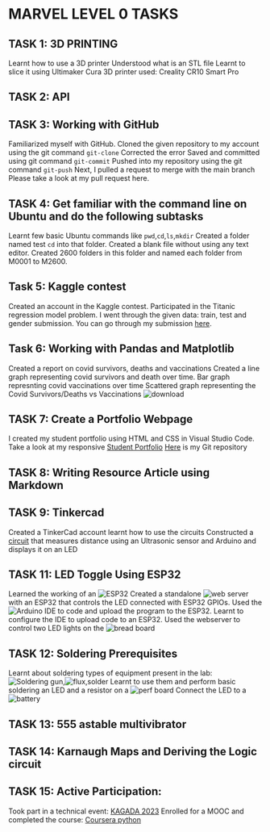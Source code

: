 # MARVEL LEVEL 0 TASKS
## TASK 1: 3D PRINTING
Learnt how to use a 3D printer
Understood what is an STL file
Learnt to slice it using Ultimaker Cura
3D printer used: Creality CR10 Smart Pro
## TASK 2: API

## TASK 3: Working with GitHub
Familiarized myself with GitHub.
Cloned the given repository to my account using the git command `git-clone`
Corrected the error
Saved and committed using git command `git-commit`
Pushed into my repository using the git command `git-push`
Next, I pulled a request to merge with the main branch 
Please take a look at my pull request here.

## TASK 4: Get familiar with the command line on Ubuntu and do the following subtasks
Learnt few basic Ubuntu commands like `pwd`,`cd`,`ls`,`mkdir`
Created a folder named test
`cd` into that folder.
Created a blank file without using any text editor.
Created 2600 folders in this folder and named each folder from M0001 to M2600.

## Task 5: Kaggle contest
Created an account in the Kaggle contest.
Participated in the Titanic regression model problem.
I went through the given data: train, test and gender submission.
You can go through my submission [here](https://www.kaggle.com/code/varshashubhashrim/titanic?scriptVersionId=153407752).

## Task 6: Working with Pandas and Matplotlib
Created a report on covid survivors, deaths and vaccinations
Created a line graph representing covid survivors and death over time.
Bar graph represnting covid vaccinations over time
Scattered graph representing the Covid Survivors/Deaths vs Vaccinations
![download](https://github.com/vvvvvvss/Documentation-Marvel-level-0/assets/148562671/3c79a241-eb97-4c5a-a143-c3f2654ddb28)

## TASK 7: Create a Portfolio Webpage
I created my student portfolio using HTML and CSS in Visual Studio Code.
Take a look at my responsive [Student Portfolio]()
[Here]( ) is my Git repository

## TASK 8: Writing Resource Article using Markdown

## TASK 9: Tinkercad
Created a TinkerCad account
learnt how to use the circuits
Constructed a [circuit](https://www.tinkercad.com/things/bBIgJU8yQNA-ultrasonic-lcd) that measures distance using an Ultrasonic sensor and Arduino and displays it on an LED

## TASK 11: LED Toggle Using ESP32
Learned the working of an ![ESP32](![61b512d4-ac1d-4870-a8a8-02f6b9fac437](https://github.com/vvvvvvss/blog/assets/148562671/5980da7e-9bca-4d4e-a543-8d4d4c3d6c93))
Created a standalone ![web server](![c613d0f3-c6fa-4ba4-a397-d74848d8b2f0](https://github.com/vvvvvvss/blog/assets/148562671/8894db95-b104-4a88-9c54-a8c3b5b27f33)) with an ESP32 that controls the LED connected with ESP32 GPIOs.
Used the ![Arduino IDE](![5742a67a-5edb-4008-9eba-79e55b592b00](https://github.com/vvvvvvss/blog/assets/148562671/c62017a9-007d-4e57-b1af-31e6099ae7df)) to code and upload the program to the ESP32.
Learnt to configure the IDE to upload code to an ESP32.
Used the webserver to control two LED lights on the ![bread board](https://github.com/vvvvvvss/blog/assets/148562671/7e65240b-1072-4e9b-9e0e-be8d2917503d)

## TASK 12: Soldering Prerequisites
Learnt about soldering types of equipment present in the lab:
![Soldering gun](blob:https://web.whatsapp.com/a01c39c0-5d97-4d16-b4bb-4e6a5885fa2c),![flux](blob:https://web.whatsapp.com/085d6f1f-ca2f-4238-9138-5e49a8b9e97c),solder
Learnt to use them and perform basic soldering an LED and a resistor on a ![perf board](blob:https://web.whatsapp.com/c090ddb6-52b4-46bd-b530-8699c3719ad4)
Connect the LED to a![battery](blob:https://web.whatsapp.com/241dfef1-152e-4a87-a628-c760559f5710)

## TASK 13: 555 astable multivibrator

## TASK 14: Karnaugh Maps and Deriving the Logic circuit

## TASK 15: Active Participation:
Took part in a technical event: [KAGADA 2023](https://github.com/vvvvvvss/blog/files/13539420/Varsha.Shubhashri.M.KAGADA.2023.Participation.Certificate.pdf)
Enrolled for a MOOC and completed the course: [Coursera python](https://github.com/vvvvvvss/blog/files/13539426/Coursera.python.pdf)

